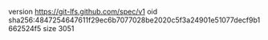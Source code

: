 version https://git-lfs.github.com/spec/v1
oid sha256:4847254647611f29ec6b7077028be2020c5f3a24901e51077decf9b1662524f5
size 3051
